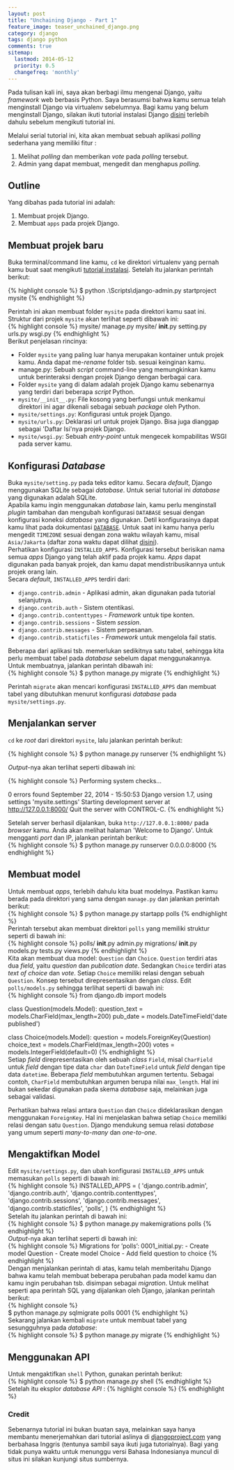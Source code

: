 ```yaml
---
layout: post
title: "Unchaining Django - Part 1"
feature_image: teaser_unchained_django.png
category: django
tags: django python
comments: true
sitemap:
  lastmod: 2014-05-12
  priority: 0.5
  changefreq: 'monthly'
---
```


Pada tulisan kali ini, saya akan berbagi ilmu mengenai Django, yaitu *framework* web berbasis Python. Saya berasumsi bahwa kamu semua telah menginstall Django via virtualenv sebelumnya. Bagi kamu yang belum menginstall Django, silakan ikuti tutorial instalasi Django [disini](http://ambercat.rahmanda.net/django/instalasi-django/) terlebih dahulu sebelum mengikuti tutorial ini.  

Melalui serial tutorial ini, kita akan membuat sebuah aplikasi *polling* sederhana yang memiliki fitur :  
1. Melihat *polling* dan memberikan *vote* pada *polling* tersebut.  
2. Admin yang dapat membuat, mengedit dan menghapus *polling*.  

## Outline
Yang dibahas pada tutorial ini adalah:  
1. Membuat projek Django.  
2. Membuat `apps` pada projek Django.  

## Membuat projek baru
Buka terminal/command line kamu, `cd` ke direktori virtualenv yang pernah kamu buat saat mengikuti [tutorial instalasi](http://ambercat.rahmanda.net/django/instalasi-django/). Setelah itu jalankan perintah berikut:  

{% highlight console %}
$ python .\Scripts\django-admin.py startproject mysite
{% endhighlight %}  

Perintah ini akan membuat folder `mysite` pada direktori kamu saat ini. Struktur dari projek `mysite` akan terlihat seperti dibawah ini:  
{% highlight console %}
mysite/
	manage.py
	mysite/
		__init__.py
		setting.py
		urls.py
		wsgi.py
{% endhighlight %}  
Berikut penjelasan rincinya:  

*	Folder `mysite` yang paling luar hanya merupakan kontainer untuk projek kamu. Anda dapat me-*rename* folder tsb. sesuai keinginan kamu.  
*	manage.py: Sebuah *script* command-line yang memungkinkan kamu untuk berinteraksi dengan projek Django dengan berbagai cara.  
*	Folder `mysite` yang di dalam adalah projek Django kamu sebenarnya yang terdiri dari beberapa *script* Python.  
*	`mysite/__init__.py`: File kosong yang berfungsi untuk menkamui direktori ini agar dikenali sebagai sebuah *package* oleh Python.  
*	`mysite/settings.py`: Konfigurasi untuk projek Django.  
*	`mysite/urls.py`: Deklarasi url untuk projek Django. Bisa juga dianggap sebagai 'Daftar Isi'nya projek Django.  
*	`mysite/wsgi.py`: Sebuah *entry-point* untuk mengecek kompabilitas WSGI pada server kamu.

## Konfigurasi *Database*
Buka `mysite/setting.py` pada teks editor kamu. Secara *default*, Django menggunakan SQLite sebagai *database*. Untuk serial tutorial ini *database* yang digunakan adalah SQLite.  
Apabila kamu ingin menggunakan *database* lain, kamu perlu menginstall *plugin* tambahan dan mengubah konfigurasi `DATABASE` sesuai dengan konfigurasi koneksi *database* yang digunakan. Detil konfigurasinya dapat kamu lihat pada dokumentasi [`DATABASE`](https://docs.djangoproject.com/en/1.7/ref/settings/#std:setting-DATABASES). Untuk saat ini kamu hanya perlu mengedit `TIMEZONE` sesuai dengan zona waktu wilayah kamu, misal
`Asia/Jakarta` (daftar zona waktu dapat dilihat [disini](http://en.wikipedia.org/wiki/List_of_tz_database_time_zones)).  
Perhatikan konfigurasi `INSTALLED_APPS`. Konfigurasi tersebut berisikan nama semua *apps* Django yang telah aktif pada projek kamu. *Apps* dapat digunakan pada banyak projek, dan kamu dapat mendistribusikannya untuk projek orang lain.  
Secara *default*, `INSTALLED_APPS` terdiri dari:  

* `django.contrib.admin` - Aplikasi admin, akan digunakan pada tutorial selanjutnya.  
* `django.contrib.auth` - Sistem otentikasi.  
* `django.contrib.contenttypes` - *Framework* untuk tipe konten.  
* `django.contrib.sessions` - Sistem *session*.  
* `django.contrib.messages` - Sistem perpesanan.  
* `django.contrib.staticfiles` - *Framework* untuk mengelola fail statis.  

Beberapa dari aplikasi tsb. memerlukan sedikitnya satu tabel, sehingga kita perlu membuat tabel pada *database* sebelum dapat menggunakannya. Untuk membuatnya, jalankan perintah dibawah ini:  
{% highlight console %}
$ python manage.py migrate
{% endhighlight %}  

Perintah `migrate` akan mencari konfigurasi `INSTALLED_APPS` dan membuat tabel yang dibutuhkan menurut konfigurasi *database* pada `mysite/settings.py`.  

## Menjalankan server  
`cd` ke *root* dari direktori `mysite`, lalu jalankan perintah berikut:

{% highlight console %}
$ python manage.py runserver
{% endhighlight %}  

*Output*-nya akan terlihat seperti dibawah ini:  

{% highlight console %}
Performing system checks...

0 errors found
September 22, 2014 - 15:50:53
Django version 1.7, using settings 'mysite.settings'
Starting development server at http://127.0.0.1:8000/
Quit the server with CONTROL-C.
{% endhighlight %} 

Setelah server berhasil dijalankan, buka `http://127.0.0.1:8000/` pada *browser* kamu. Anda akan melihat halaman 'Welcome to Django'. Untuk mengganti *port* dan IP, jalankan perintah berikut:  
{% highlight console %}
$ python manage.py runserver 0.0.0.0:8000
{% endhighlight %} 

## Membuat model  
Untuk membuat *apps*, terlebih dahulu kita buat modelnya. Pastikan kamu berada pada direktori yang sama dengan `manage.py` dan jalankan perintah berikut:  
{% highlight console %}
$ python manage.py startapp polls
{% endhighlight %}  
Perintah tersebut akan membuat direktori `polls` yang memiliki struktur seperti di bawah ini:  
{% highlight console %}
polls/
	__init__.py
	admin.py
	migrations/
		__init__.py
	models.py
	tests.py
	views.py
{% endhighlight %}  
Kita akan membuat dua model: `Question` dan `Choice`. `Question` terdiri atas dua *field*, yaitu *question* dan *publication date*. Sedangkan `Choice` terdiri atas *text of choice* dan *vote*. Setiap `Choice` memiliki relasi dengan sebuah `Question`. Konsep tersebut direpresentasikan dengan *class*. Edit `polls/models.py` sehingga terlihat seperti di bawah ini:  
{% highlight console %}
from django.db import models

class Question(models.Model): 
	question_text = models.CharField(max_length=200) 
	pub_date = models.DateTimeField('date published')

class Choice(models.Model): 
	question = models.ForeignKey(Question) 
	choice_text = models.CharField(max_length=200) 
	votes = models.IntegerField(default=0) 
{% endhighlight %}  
Setiap *field* direpresentasikan oleh sebuah *class* `Field`, misal `CharField` untuk *field* dengan tipe data `char` dan `DateTimeField` untuk *field* dengan tipe data `datetime`.  Beberapa *field* membutuhkan argumen tertentu. Sebagai contoh, `CharField` membutuhkan argumen berupa nilai `max_length`. Hal ini bukan sekedar digunakan pada skema *database* saja, melainkan juga sebagai validasi.  

Perhatikan bahwa relasi antara `Question` dan `Choice` dideklarasikan dengan menggunakan `ForeignKey`. Hal ini menjelaskan bahwa setiap `Choice` memiliki relasi dengan satu `Question`. Django mendukung semua relasi *database* yang umum seperti *many-to-many* dan *one-to-one*.  

## Mengaktifkan Model  
Edit `mysite/settings.py`, dan ubah konfigurasi `INSTALLED_APPS` untuk memasukan `polls` seperti di bawah ini:  
{% highlight console %}
INSTALLED_APPS = ( 
'django.contrib.admin', 
'django.contrib.auth', 
'django.contrib.contenttypes',
'django.contrib.sessions', 
'django.contrib.messages', 
'django.contrib.staticﬁles', 
'polls', 
)
{% endhighlight %}  
Setelah itu jalankan perintah di bawah ini:  
{% highlight console %}
$ python manage.py makemigrations polls
{% endhighlight %}  
*Output*-nya akan terlihat seperti di bawah ini:  
{% highlight console %}
Migrations for ’polls’:
	0001_initial.py:
		- Create model Question
		- Create model Choice
		- Add field question to choice
{% endhighlight %}  
Dengan menjalankan perintah di atas, kamu telah memberitahu Django bahwa kamu telah membuat beberapa perubahan pada model kamu dan kamu ingin perubahan tsb. disimpan sebagai *migration*. Untuk melihat seperti apa perintah SQL yang dijalankan oleh Django, jalankan perintah berikut:  
{% highlight console %}  
$ python manage.py sqlmigrate polls 0001
{% endhighlight %}  
Sekarang jalankan kembali `migrate` untuk membuat tabel yang sesungguhnya pada *database*:  
{% highlight console %}
$ python manage.py migrate
{% endhighlight %}  

## Menggunakan API
Untuk mengaktifkan `shell` Python, gunakan perintah berikut:  
{% highlight console %}
$ python manage.py shell
{% endhighlight %}  
Setelah itu eksplor *database API* :
{% highlight console %}
{% endhighlight %}
### Credit ###
Sebenarnya tutorial ini bukan buatan saya, melainkan saya hanya membantu menerjemahkan dari tutorial aslinya di [djangoproject.com](http://djangoproject.com) yang berbahasa Inggris (tentunya sambil saya ikuti juga tutorialnya). Bagi yang tidak punya waktu untuk menunggu versi Bahasa Indonesianya muncul di situs ini silakan kunjungi situs sumbernya.
